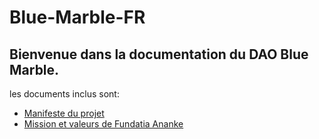 # Blue-Marble-FR

## Bienvenue dans la documentation du DAO Blue Marble.

les documents inclus sont:

- [Manifeste du projet](https://github.com/dvarlot/Blue-Marble-FR/blob/main/Manifeste%20Blue%20Marble%20(FR).md)
- [Mission et valeurs de Fundatia Ananke](https://github.com/dvarlot/Blue-Marble-FR/blob/main/Fundatia%20Ananke%20-%20Mission%20et%20valeurs.md)
